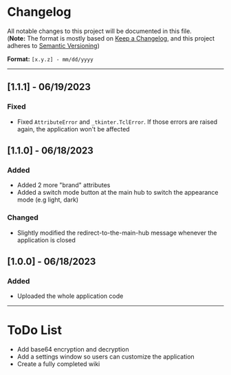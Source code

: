 # Changelog

All notable changes to this project will be documented in this file.<br>
(**Note:** The format is mostly based on [Keep a Changelog](https://keepachangelog.com/en/1.0.0/), and this project adheres to [Semantic Versioning](https://semver.org/spec/v2.0.0.html))

**Format:** `[x.y.z] - mm/dd/yyyy`
<hr>

## [1.1.1] - 06/19/2023
### Fixed
- Fixed `AttributeError` and `_tkinter.TclError`. If those errors are raised again, the application won't be affected

## [1.1.0] - 06/18/2023
### Added
- Added 2 more "brand" attributes
- Added a switch mode button at the main hub to switch the appearance mode (e.g light, dark)
### Changed
- Slightly modified the redirect-to-the-main-hub message whenever the application is closed

## [1.0.0] - 06/18/2023
### Added
- Uploaded the whole application code

<hr>

# ToDo List
- Add base64 encryption and decryption
- Add a settings window so users can customize the application
- Create a fully completed wiki
